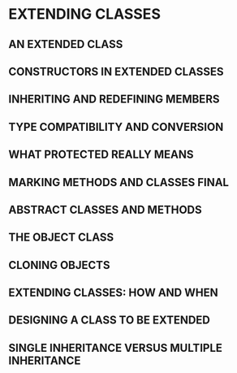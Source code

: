 # EXTENDING CLASSES
## AN EXTENDED CLASS
## CONSTRUCTORS IN EXTENDED CLASSES
## INHERITING AND REDEFINING MEMBERS
## TYPE COMPATIBILITY AND CONVERSION
## WHAT PROTECTED REALLY MEANS
## MARKING METHODS AND CLASSES FINAL
## ABSTRACT CLASSES AND METHODS
## THE OBJECT CLASS
## CLONING OBJECTS
## EXTENDING CLASSES: HOW AND WHEN
## DESIGNING A CLASS TO BE EXTENDED
## SINGLE INHERITANCE VERSUS MULTIPLE INHERITANCE
